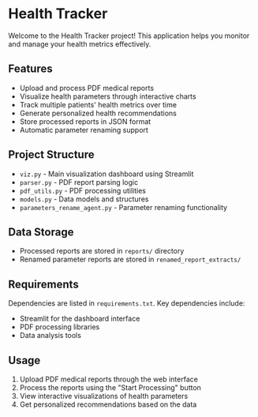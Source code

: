 # Health Tracker

Welcome to the Health Tracker project! This application helps you monitor and manage your health metrics effectively.

## Features

- Upload and process PDF medical reports
- Visualize health parameters through interactive charts
- Track multiple patients' health metrics over time
- Generate personalized health recommendations
- Store processed reports in JSON format
- Automatic parameter renaming support

## Project Structure

- `viz.py` - Main visualization dashboard using Streamlit
- `parser.py` - PDF report parsing logic
- `pdf_utils.py` - PDF processing utilities
- `models.py` - Data models and structures
- `parameters_rename_agent.py` - Parameter renaming functionality

## Data Storage

- Processed reports are stored in `reports/` directory
- Renamed parameter reports are stored in `renamed_report_extracts/`

## Requirements

Dependencies are listed in `requirements.txt`. Key dependencies include:
- Streamlit for the dashboard interface
- PDF processing libraries
- Data analysis tools

## Usage

1. Upload PDF medical reports through the web interface
2. Process the reports using the "Start Processing" button
3. View interactive visualizations of health parameters
4. Get personalized recommendations based on the data